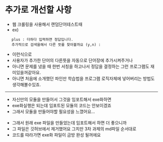 # 추가로 개선할 사항

- 웹 크롤링을 사용해서 랜덤단어테스트때 
- ex)
```
   plus : 더하다 입력하면 정답입니다.
   추가적으로 검색을해서 다른 뜻를 찾아볼까요 (y,n) :
``` 
- 이런식으로
- 사용자가 추가한 단어의 다른뜻을 자동으로 단어장에 추가시켜주거나
- 아니면 문제를 냈을 때 한번 서칭을 하고나서 정답을 결정하는 그런 프로그램도 재미있을꺼같아요.
- 아니면 처음에 소개했던 파인만 학습법을 프로그램 로직자체에 넣어버리는 방법도 생각해볼수있죠.
  
---

- 자신만의 모듈을 만들어서 그것을 임포트해서 exe화하면 
- exe화실행은 되는데 임포트된 모듈의 코드는 안보이겠죠
- 그래서 모듈을 만들어야할 필요성을 느꼈어요...<br><br>
- 그래서 원래 exe 파일을 만들었는데 임포트해서 하면 더 좋으니까
- 그 파일은 깃허브에서 제거했어요 그치만 3차 과제의 md파일 순서대로
- 코드를 따라가면 exe화 파일이 금방 완성 될꺼에요<br><br>
